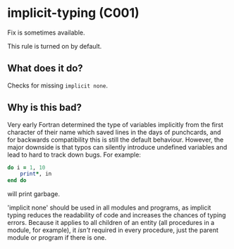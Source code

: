 # implicit-typing (C001)
Fix is sometimes available.

This rule is turned on by default.

## What does it do?
Checks for missing `implicit none`.

## Why is this bad?
Very early Fortran determined the type of variables implicitly
from the first character of their name which saved lines in the
days of punchcards, and for backwards compatibility this is still
the default behaviour. However, the major downside is that typos
can silently introduce undefined variables and lead to hard to
track down bugs. For example:

```f90
do i = 1, 10
    print*, in
end do
```

will print garbage.

'implicit none' should be used in all modules and programs, as
implicit typing reduces the readability of code and increases the
chances of typing errors. Because it applies to all children of an
entity (all procedures in a module, for example), it _isn't_
required in every procedure, just the parent module or program if
there is one.

